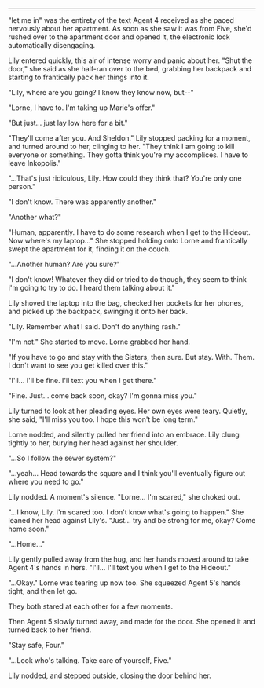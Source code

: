 ***

"let me in" was the entirety of the text Agent 4 received as she paced nervously about her apartment. As soon as she saw it was from Five, she'd rushed over to the apartment door and opened it, the electronic lock automatically disengaging.

Lily entered quickly, this air of intense worry and panic about her. "Shut the door," she said as she half-ran over to the bed, grabbing her backpack and starting to frantically pack her things into it.

"Lily, where are you going? I know they know now, but--"

"Lorne, I have to. I'm taking up Marie's offer."

"But just... just lay low here for a bit."

"They'll come after you. And Sheldon." Lily stopped packing for a moment, and turned around to her, clinging to her. "They think I am going to kill everyone or something. They gotta think you're my accomplices. I have to leave Inkopolis."

"...That's just ridiculous, Lily. How could they think that? You're only one person."

"I don't know. There was apparently another."

"Another what?"

"Human, apparently. I have to do some research when I get to the Hideout. Now where's my laptop..." She stopped holding onto Lorne and frantically swept the apartment for it, finding it on the couch.

"...Another human? Are you sure?"

"I don't know! Whatever they did or tried to do though, they seem to think I'm going to try to do. I heard them talking about it."

Lily shoved the laptop into the bag, checked her pockets for her phones, and picked up the backpack, swinging it onto her back.

"Lily. Remember what I said. Don't do anything rash."

"I'm not." She started to move. Lorne grabbed her hand.

"If you have to go and stay with the Sisters, then sure. But stay. With. Them. I don't want to see you get killed over this."

"I'll... I'll be fine. I'll text you when I get there."

"Fine. Just... come back soon, okay? I'm gonna miss you."

Lily turned to look at her pleading eyes. Her own eyes were teary. Quietly, she said, "I'll miss you too. I hope this won't be long term."

Lorne nodded, and silently pulled her friend into an embrace. Lily clung tightly to her, burying her head against her shoulder.

"...So I follow the sewer system?"

"...yeah... Head towards the square and I think you'll eventually figure out where you need to go."

Lily nodded. A moment's silence. "Lorne... I'm scared," she choked out.

"...I know, Lily. I'm scared too. I don't know what's going to happen." She leaned her head against Lily's. "Just... try and be strong for me, okay? Come home soon."

"...Home..."

Lily gently pulled away from the hug, and her hands moved around to take Agent 4's hands in hers. "I'll... I'll text you when I get to the Hideout."

"...Okay." Lorne was tearing up now too. She squeezed Agent 5's hands tight, and then let go.

They both stared at each other for a few moments.

Then Agent 5 slowly turned away, and made for the door. She opened it and turned back to her friend.

"Stay safe, Four."

"...Look who's talking. Take care of yourself, Five."

Lily nodded, and stepped outside, closing the door behind her.